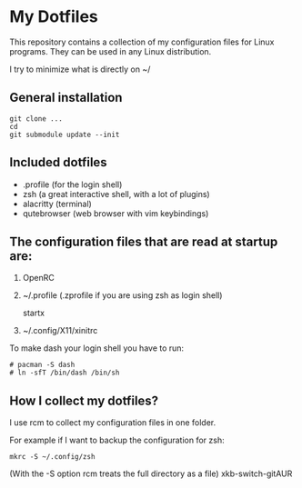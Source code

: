 # My Dotfiles
This repository contains a collection of my configuration files for Linux programs. They can be used in any Linux distribution.

I try to minimize what is directly on ~/
## General installation
```
git clone ...
cd
git submodule update --init
```

## Included dotfiles
   - .profile (for the login shell)
   - zsh (a great interactive shell, with a lot of plugins)
   - alacritty (terminal)
   - qutebrowser (web browser with vim keybindings)

## The configuration files that are read at startup are:
1. OpenRC
2. ~/.profile (.zprofile if you are using zsh as login shell)

    startx

3. ~/.config/X11/xinitrc



To make dash your login shell you have to run:
```
# pacman -S dash
# ln -sfT /bin/dash /bin/sh
```



## How I collect my dotfiles?

I use rcm to collect my configuration files in one folder.

For example if I want to backup the configuration for zsh:
```
mkrc -S ~/.config/zsh
```
(With the -S option rcm treats the full directory as a file)
xkb-switch-gitAUR
